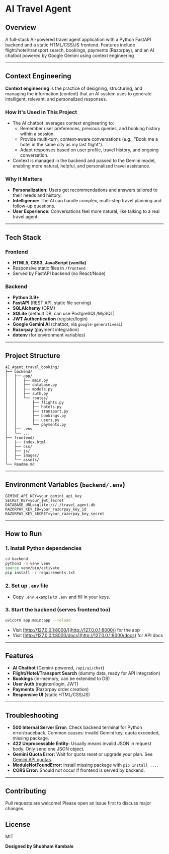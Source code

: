 # AI Travel Agent

## Overview
A full-stack AI-powered travel agent application with a Python FastAPI backend and a static HTML/CSS/JS frontend. Features include flight/hotel/transport search, bookings, payments (Razorpay), and an AI chatbot powered by Google Gemini using context engineering

---

## Context Engineering

**Context engineering** is the practice of designing, structuring, and managing the information (context) that an AI system uses to generate intelligent, relevant, and personalized responses.

### How It's Used in This Project
- The AI chatbot leverages context engineering to:
  - Remember user preferences, previous queries, and booking history within a session.
  - Provide multi-turn, context-aware conversations (e.g., "Book me a hotel in the same city as my last flight").
  - Adapt responses based on user profile, travel history, and ongoing conversation.
- Context is managed in the backend and passed to the Gemini model, enabling more natural, helpful, and personalized travel assistance.

### Why It Matters
- **Personalization:** Users get recommendations and answers tailored to their needs and history.
- **Intelligence:** The AI can handle complex, multi-step travel planning and follow-up questions.
- **User Experience:** Conversations feel more natural, like talking to a real travel agent.

---

## Tech Stack

### Frontend
- **HTML5, CSS3, JavaScript (vanilla)**
- Responsive static files in `/frontend`
- Served by FastAPI backend (no React/Node)

### Backend
- **Python 3.9+**
- **FastAPI** (REST API, static file serving)
- **SQLAlchemy** (ORM)
- **SQLite** (default DB, can use PostgreSQL/MySQL)
- **JWT Authentication** (register/login)
- **Google Gemini AI** (chatbot, via `google-generativeai`)
- **Razorpay** (payment integration)
- **dotenv** (for environment variables)

---

## Project Structure
```
AI_Agent_travel_booking/
├── backend/
│   ├── app/
│   │   ├── main.py
│   │   ├── database.py
│   │   ├── models.py
│   │   ├── auth.py
│   │   └── routes/
│   │       ├── flights.py
│   │       ├── hotels.py
│   │       ├── transport.py
│   │       ├── bookings.py
│   │       ├── users.py
│   │       └── payments.py
│   ├── .env
│   └── ...
├── frontend/
│   ├── index.html
│   ├── css/
│   ├── js/
│   ├── images/
│   └── assets/
└── Readme.md
```

---

## Environment Variables (`backend/.env`)
```
GEMINI_API_KEY=your_gemini_api_key
SECRET_KEY=your_jwt_secret
DATABASE_URL=sqlite:///./travel_agent.db
RAZORPAY_KEY_ID=your_razorpay_key_id
RAZORPAY_KEY_SECRET=your_razorpay_key_secret
```

---

## How to Run

### 1. Install Python dependencies
```bash
cd backend
python3 -m venv venv
source venv/bin/activate
pip install -r requirements.txt
```

### 2. Set up `.env` file
- Copy `.env.example` to `.env` and fill in your keys.

### 3. Start the backend (serves frontend too)
```bash
uvicorn app.main:app --reload
```
- Visit [http://127.0.0.1:8000/](http://127.0.0.1:8000/) for the app
- Visit [http://127.0.0.1:8000/docs](http://127.0.0.1:8000/docs) for API docs

---

## Features
- **AI Chatbot** (Gemini-powered, `/api/ai/chat`)
- **Flight/Hotel/Transport Search** (dummy data, ready for API integration)
- **Bookings** (in-memory, can be extended to DB)
- **User Auth** (register/login, JWT)
- **Payments** (Razorpay order creation)
- **Responsive UI** (static HTML/CSS/JS)

---

## Troubleshooting
- **500 Internal Server Error:** Check backend terminal for Python error/traceback. Common causes: invalid Gemini key, quota exceeded, missing package.
- **422 Unprocessable Entity:** Usually means invalid JSON in request body. Only send one JSON object.
- **Gemini Quota Error:** Wait for quota reset or upgrade your plan. See [Gemini API quotas](https://ai.google.dev/gemini-api/docs/rate-limits).
- **ModuleNotFoundError:** Install missing package with `pip install ...`.
- **CORS Error:** Should not occur if frontend is served by backend.

---

## Contributing
Pull requests are welcome! Please open an issue first to discuss major changes.

## License
MIT

**Designed by Shubham Kambale**
